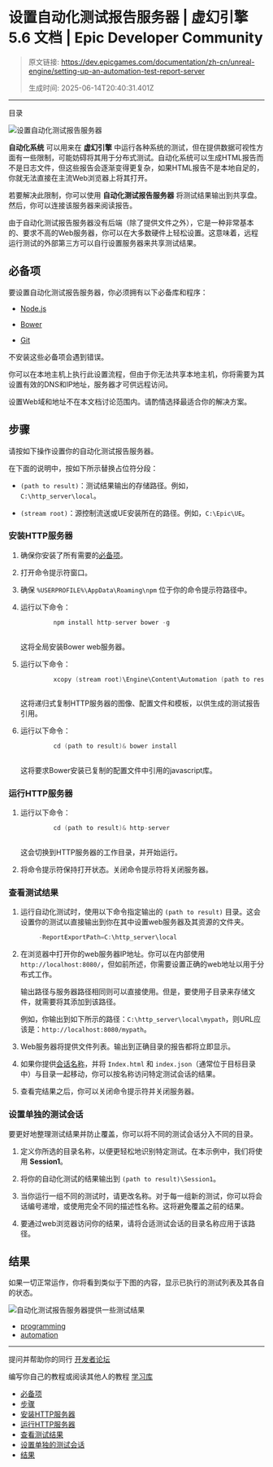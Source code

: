 # 设置自动化测试报告服务器 | 虚幻引擎 5.6 文档 | Epic Developer Community

> 原文链接: https://dev.epicgames.com/documentation/zh-cn/unreal-engine/setting-up-an-automation-test-report-server
> 
> 生成时间: 2025-06-14T20:40:31.401Z

---

目录

![设置自动化测试报告服务器](https://dev.epicgames.com/community/api/documentation/image/0b3c0300-2ad1-40e1-9b57-231af38748fa?resizing_type=fill&width=1920&height=335)

**自动化系统** 可以用来在 **虚幻引擎** 中运行各种系统的测试，但在提供数据可视性方面有一些限制，可能妨碍将其用于分布式测试。自动化系统可以生成HTML报告而不是日志文件，但这些报告会逐渐变得更复杂，如果HTML报告不是本地自足的，你就无法直接在主流Web浏览器上将其打开。

若要解决此限制，你可以使用 **自动化测试报告服务器** 将测试结果输出到共享盘。然后，你可以连接该服务器来阅读报告。

由于自动化测试报告服务器没有后端（除了提供文件之外），它是一种非常基本的、要求不高的Web服务器，你可以在大多数硬件上轻松设置。这意味着，远程运行测试的外部第三方可以自行设置服务器来共享测试结果。

## 必备项

要设置自动化测试报告服务器，你必须拥有以下必备库和程序：

-   [Node.js](https://nodejs.org/en/download/)
    
-   [Bower](https://bower.io/)
    
-   [Git](https://git-scm.com/downloads)
    

不安装这些必备项会遇到错误。

你可以在本地主机上执行此设置流程，但由于你无法共享本地主机，你将需要为其设置有效的DNS和IP地址，服务器才可供远程访问。

设置Web域和地址不在本文档讨论范围内。请酌情选择最适合你的解决方案。

## 步骤

请按如下操作设置你的自动化测试报告服务器。

在下面的说明中，按如下所示替换占位符分段：

-   `(path to result)`：测试结果输出的存储路径。例如，`C:\http_server\local`。
    
-   `(stream root)`：源控制流送或UE安装所在的路径。例如，`C:\Epic\UE`。
    

### 安装HTTP服务器

1.  确保你安装了所有需要的[必备项](/documentation/zh-cn/unreal-engine/setting-up-an-automation-test-report-server#%E5%BF%85%E5%A4%87%E9%A1%B9)。
    
2.  打开命令提示符窗口。
    
3.  确保 `%USERPROFILE%\AppData\Roaming\npm` 位于你的命令提示符路径中。
    
4.  运行以下命令：
    
    ```cpp
             npm install http-server bower -g
    		
    ```
    
    这将全局安装Bower web服务器。
    
5.  运行以下命令：
    
    ```cpp
             xcopy (stream root)\Engine\Content\Automation (path to result) /E
    		
    ```
    
    这将递归式复制HTTP服务器的图像、配置文件和模板，以供生成的测试报告引用。
    
6.  运行以下命令：
    
    ```cpp
             cd (path to result)& bower install
    		
    ```
    
    这将要求Bower安装已复制的配置文件中引用的javascript库。
    

### 运行HTTP服务器

1.  运行以下命令：
    
    ```cpp
             cd (path to result)& http-server
    		
    ```
    
    这会切换到HTTP服务器的工作目录，并开始运行。
    
2.  将命令提示符保持打开状态。关闭命令提示符将关闭服务器。
    

### 查看测试结果

1.  运行自动化测试时，使用以下命令指定输出的 `(path to result)` 目录。这会设置你的测试以直接输出到你在其中设置web服务器及其资源的文件夹。
    
    ```cpp
         -ReportExportPath=C:\http_server\local
    ```
    
2.  在浏览器中打开你的web服务器IP地址。你可以在内部使用 `http://localhost:8080/`，但如前所述，你需要设置正确的web地址以用于分布式工作。
    
    输出路径与服务器路径相同则可以直接使用。但是，要使用子目录来存储文件，就需要将其添加到该路径。
    
    例如，你输出到如下所示的路径：`C:\http_server\local\mypath`，则URL应该是：`http://localhost:8080/mypath`。
    
3.  Web服务器将提供文件列表。输出到正确目录的报告都将立即显示。
    
4.  如果你提供[会话名称](/documentation/zh-cn/unreal-engine/setting-up-an-automation-test-report-server#%E4%BC%9A%E8%AF%9D)，并将 `Index.html` 和 `index.json`（通常位于目标目录中）与目录一起移动，你可以按名称访问特定测试会话的结果。
    
5.  查看完结果之后，你可以关闭命令提示符并关闭服务器。
    

### 设置单独的测试会话

要更好地整理测试结果并防止覆盖，你可以将不同的测试会话分入不同的目录。

1.  定义你所选的目录名称，以便更轻松地识别特定测试。在本示例中，我们将使用 **Session1**。
    
2.  将你的自动化测试的结果输出到 `(path to result)\Session1`。
    
3.  当你运行一组不同的测试时，请更改名称。对于每一组新的测试，你可以将会话编号递增，或使用完全不同的描述性名称。这将避免覆盖之前的结果。
    
4.  要通过web浏览器访问你的结果，请将合适测试会话的目录名称应用于该路径。
    

## 结果

如果一切正常运作，你将看到类似于下图的内容，显示已执行的测试列表及其各自的状态。

![自动化测试报告服务器提供一些测试结果](https://d1iv7db44yhgxn.cloudfront.net/documentation/images/d821a845-18c1-49e8-8d6a-c92265c627e3/test-results.png)

-   [programming](https://dev.epicgames.com/community/search?query=programming)
-   [automation](https://dev.epicgames.com/community/search?query=automation)

* * *

提问并帮助你的同行 [开发者论坛](https://forums.unrealengine.com/categories?tag=unreal-engine)

编写你自己的教程或阅读其他人的教程 [学习库](https://dev.epicgames.com/community/unreal-engine/learning)

-   [必备项](/documentation/zh-cn/unreal-engine/setting-up-an-automation-test-report-server#%E5%BF%85%E5%A4%87%E9%A1%B9)
-   [步骤](/documentation/zh-cn/unreal-engine/setting-up-an-automation-test-report-server#%E6%AD%A5%E9%AA%A4)
-   [安装HTTP服务器](/documentation/zh-cn/unreal-engine/setting-up-an-automation-test-report-server#%E5%AE%89%E8%A3%85http%E6%9C%8D%E5%8A%A1%E5%99%A8)
-   [运行HTTP服务器](/documentation/zh-cn/unreal-engine/setting-up-an-automation-test-report-server#%E8%BF%90%E8%A1%8Chttp%E6%9C%8D%E5%8A%A1%E5%99%A8)
-   [查看测试结果](/documentation/zh-cn/unreal-engine/setting-up-an-automation-test-report-server#%E6%9F%A5%E7%9C%8B%E6%B5%8B%E8%AF%95%E7%BB%93%E6%9E%9C)
-   [设置单独的测试会话](/documentation/zh-cn/unreal-engine/setting-up-an-automation-test-report-server#%E8%AE%BE%E7%BD%AE%E5%8D%95%E7%8B%AC%E7%9A%84%E6%B5%8B%E8%AF%95%E4%BC%9A%E8%AF%9D)
-   [结果](/documentation/zh-cn/unreal-engine/setting-up-an-automation-test-report-server#%E7%BB%93%E6%9E%9C)